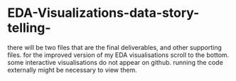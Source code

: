 # EDA-Visualizations-data-story-telling-
there will be two files that are the final deliverables, and other supporting files. for the improved version of my EDA visualisations scroll to the bottom. some interactive visualisations do not appear on github. running the code externally might be necessary to view them.
